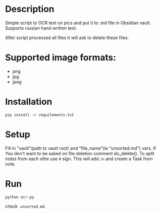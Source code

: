 # Description
Simple script to OCR text on pics and put it to .md file in Obsidian vault.
Supports russian hand written text.

After script processed all files it will ask to delete these files.

# Supported image formats:
- png
- jpg
- jpeg

# Installation
```
pip install -r requilements.txt
```

# Setup
Fill in "vault"(path to vault root) and "file_name"(ie "unsorted.md") vars.
If You don't want to be asked on file deletion comment do_delete().
To split notes from each othe use ```#``` sign. This will add ```/n``` and create a Task from note.

# Run 

```
python ocr.py
```
check  ```unsorted.md```.

